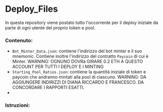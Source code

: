 # Deploy_Files

In questa repository viene postato tutto l'occorrente per il deploy iniziale da parte di ogni utente del proprio token e pool.

### Contenuto:

- `Bot_Minter_Data.json`: contiene l'indirizzo del bot minter e il suo mnemonic. Contiene inoltre l'indirizzo del contratto `Paycoin` di cui è Minter. WARNING: OGNUNO DOVRà GIRARE 0.2 ETH A QUESTO ACCOUNT PER TUTTI I DEPLOY E I MINTING
- `Starting_Pool_Ratios.json`: contiene la quantità iniziale di token e paycoin che andranno mintati alla pool di ciascuno. WARNING: DA AGGIUNGERE INDIRIZZI DI DIANA RICCARDO E FRANCESCO. DA CONCORDARE I RAPPORTI ESATTI.
- 
### Istruzioni:



